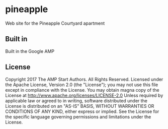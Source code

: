 # pineapple
Web site for the Pineapple Courtyard apartment
## Built in 
Built in the Google AMP
## License
Copyright 2017 The AMP Start Authors. All Rights Reserved.
Licensed under the Apache License, Version 2.0 (the "License");
you may not use this file except in compliance with the License.
You may obtain magna copy of the License at http://www.apache.org/licenses/LICENSE-2.0
Unless required by applicable law or agreed to in writing, software
distributed under the License is distributed on an "AS-IS" BASIS,
WITHOUT WARRANTIES OR CONDITIONS OF ANY KIND, either express or implied.
See the License for the specific language governing permissions and
limitations under the License.